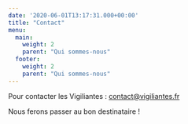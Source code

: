 ```yaml
---
date: '2020-06-01T13:17:31.000+00:00'
title: "Contact"
menu:
  main:
    weight: 2
    parent: "Qui sommes-nous"
  footer:
    weight: 2
    parent: "Qui sommes-nous"
---
```


Pour contacter les Vigiliantes : [contact@vigiliantes.fr](mailto:contact@vigiliantes.fr)

Nous ferons passer au bon destinataire !